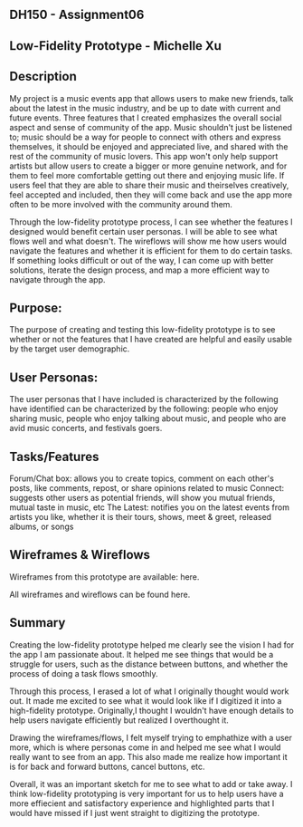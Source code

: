 ## DH150 - Assignment06
## Low-Fidelity Prototype - Michelle Xu 

## Description 
My project is a music events app that allows users to make new friends, talk about the latest in the music industry, and be up to date with current and future events. Three features that I created emphasizes the overall social aspect and sense of community of the app. Music shouldn't just be listened to; music should be a way for people to connect with others and express themselves, it should be enjoyed and appreciated live, and shared with the rest of the community of music lovers. This app won't only help support artists but allow users to create a bigger or more genuine network, and for them to feel more comfortable getting out there and enjoying music life. If users feel that they are able to share their music and theirselves creatively, feel accepted and included, then they will come back and use the app more often to be more involved with the community around them.  

Through the low-fidelity prototype process, I can see whether the features I designed would benefit certain user personas. I will be able to see what flows well and what doesn't. The wireflows will show me how users would navigate the features and whether it is efficient for them to do certain tasks. If something looks difficult or out of the way, I can come up with better solutions, iterate the design process, and map a more efficient way to navigate through the app. 

## Purpose:
The purpose of creating and testing this low-fidelity prototype is to see whether or not the features that I have created are helpful and  easily usable by the target user demographic.

## User Personas:
The user personas that I have included is characterized by the following have identified can be characterized by the following: people who enjoy sharing music, people who enjoy talking about music, and people who are avid music concerts, and festivals goers. 

## Tasks/Features
Forum/Chat box: allows you to create topics, comment on each other's posts, like comments, repost, or share opinions related to music
Connect: suggests other users as potential friends, will show you mutual friends, mutual taste in music, etc
The Latest: notifies you on the latest events from artists you like, whether it is their tours, shows, meet & greet, released albums, or songs

## Wireframes & Wireflows
Wireframes from this prototype are available: here.

All wireframes and wireflows can be found here.

## Summary
Creating the low-fidelity prototype helped me clearly see the vision I had for the app I am passionate about. It helped me see things that would be a struggle for users, such as the distance between buttons, and whether the process of doing a task flows smoothly. 

Through this process, I erased a lot of what I originally thought would work out. It made me excited to see what it would look like if I digitized it into a high-fidelity prototype. Originally,I thought I wouldn't have enough details to help users navigate efficiently but realized I overthought it. 

Drawing the wireframes/flows, I felt myself trying to emphathize with a user more, which is where personas come in and helped me see what I would really want to see from an app. This also made me realize how important it is for back and forward buttons, cancel buttons, etc. 

Overall, it was an important sketch for me to see what to add or take away. I think low-fidelity prototyping is very important for us to help users have a more effiecient and satisfactory experience and highlighted parts that I would have missed if I just went straight to digitizing the prototype. 
